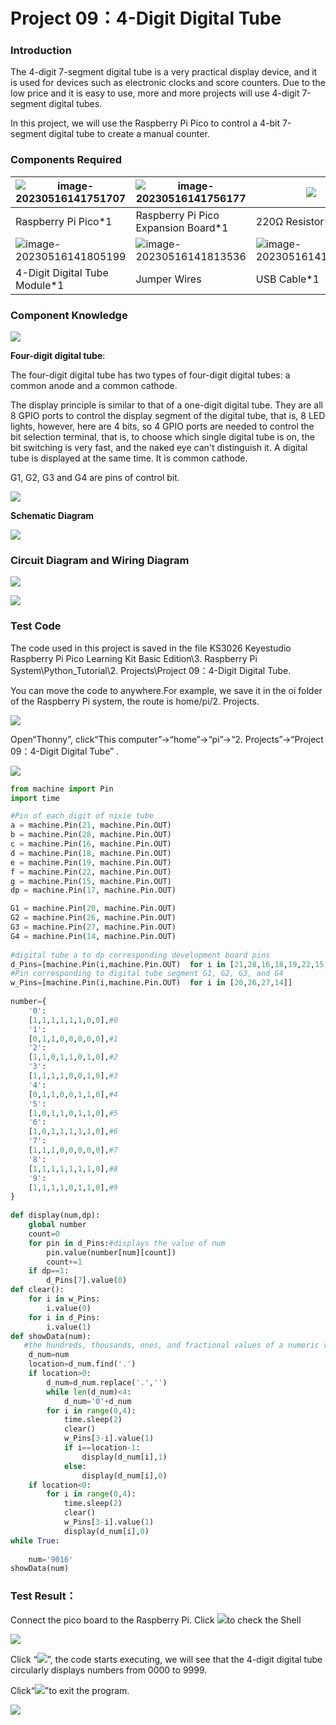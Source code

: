 # Project 09：4-Digit Digital Tube

### **Introduction**

The 4-digit 7-segment digital tube is a very practical display device, and it is used for devices such as electronic clocks and score counters. Due to the low price and it is easy to use, more and more projects will use 4-digit 7-segment digital tubes. 

In this project, we will use the Raspberry Pi Pico to control a 4-bit 7-segment digital tube to create a manual counter.



### **Components Required**

| ![image-20230516141751707](media/image-20230516141751707.png) | ![image-20230516141756177](media/image-20230516141756177.png) |![](media/098a2730d0b0a2a4b2079e0fc87fd38b.png)||
| ------------------------------------------------------- | ------------------------------------ | ---------------------- | ---------------------- |
| Raspberry Pi Pico\*1                                    | Raspberry Pi Pico Expansion Board\*1 | 220Ω Resistor\*8       |                        |
| ![image-20230516141805199](media/image-20230516141805199.png) |![image-20230516141813536](media/image-20230516141813536.png)|![image-20230516141819072](media/image-20230516141819072.png)|![](media/e380dd26e4825be9a768973802a55fe6.png)|
| 4-Digit Digital Tube Module\*1                          | Jumper Wires                         | USB Cable\*1           | Breadboard\*1          |



### **Component Knowledge**

![](media/ce987bf9a2ab398945c98b34d3f8a003.png)

**Four-digit digital tube**: 

The four-digit digital tube has two types of four-digit digital tubes: a common anode and a common cathode. 

The display principle is similar to that of a one-digit digital tube. They are all 8 GPIO ports to control the display segment of the digital tube, that is, 8 LED lights, however, here are 4 bits, so 4 GPIO ports are needed to control the bit selection terminal, that is, to choose which single digital tube is on, the bit switching is very fast, and the naked eye can't distinguish it. A digital tube is displayed at the same time. It is common cathode.

G1, G2, G3 and G4 are pins of control bit.

![](media/37113fa53213973132086c285d67686b.png)

**Schematic Diagram**

![](media/ea75d1b7414bf6f8c187fb32fea9bc83.png)

### **Circuit Diagram and Wiring Diagram**

![](media/4f64b9bf6b74ab49584f69c7465efa73.png)

![](media/6bf1bae6af0324d50a37ab7a0cabee11.png)

### **Test Code**

The code used in this project is saved in the file KS3026 Keyestudio Raspberry Pi Pico Learning Kit Basic Edition\3. Raspberry Pi System\Python_Tutorial\2. Projects\Project 09：4-Digit Digital Tube. 

You can move the code to anywhere.For example, we save it in the oi folder of the Raspberry Pi system, the route is home/pi/2. Projects.

![](media/ae27830403a2f741aa9b725e5324c215.png)

Open“Thonny”, click“This computer”→“home”→“pi”→“2. Projects”→“Project 09：4-Digit Digital Tube” .

![](media/333a7cbe71f2ecabcecf12c0b1d8c95c.png)

```python
from machine import Pin
import time

#Pin of each digit of nixie tube
a = machine.Pin(21, machine.Pin.OUT)
b = machine.Pin(28, machine.Pin.OUT)
c = machine.Pin(16, machine.Pin.OUT)
d = machine.Pin(18, machine.Pin.OUT)
e = machine.Pin(19, machine.Pin.OUT)
f = machine.Pin(22, machine.Pin.OUT)
g = machine.Pin(15, machine.Pin.OUT)
dp = machine.Pin(17, machine.Pin.OUT)

G1 = machine.Pin(20, machine.Pin.OUT)
G2 = machine.Pin(26, machine.Pin.OUT)
G3 = machine.Pin(27, machine.Pin.OUT)
G4 = machine.Pin(14, machine.Pin.OUT)
 
#digital tube a to dp corresponding development board pins
d_Pins=[machine.Pin(i,machine.Pin.OUT)  for i in [21,28,16,18,19,22,15,17]]
#Pin corresponding to digital tube segment G1, G2, G3, and G4
w_Pins=[machine.Pin(i,machine.Pin.OUT)  for i in [20,26,27,14]]
 
number={
    '0':
    [1,1,1,1,1,1,0,0],#0
    '1':
    [0,1,1,0,0,0,0,0],#1
    '2':
    [1,1,0,1,1,0,1,0],#2
    '3':
    [1,1,1,1,0,0,1,0],#3
    '4':
    [0,1,1,0,0,1,1,0],#4
    '5':
    [1,0,1,1,0,1,1,0],#5
    '6':
    [1,0,1,1,1,1,1,0],#6
    '7':
    [1,1,1,0,0,0,0,0],#7
    '8':
    [1,1,1,1,1,1,1,0],#8
    '9':
    [1,1,1,1,0,1,1,0],#9
}
 
def display(num,dp):
    global number
    count=0
    for pin in d_Pins:#displays the value of num 
        pin.value(number[num][count])
        count+=1
    if dp==1:
        d_Pins[7].value(0)
def clear():
    for i in w_Pins:
        i.value(0)
    for i in d_Pins:
        i.value(1)
def showData(num):
   #the hundreds, thousands, ones, and fractional values of a numeric value
    d_num=num
    location=d_num.find('.')
    if location>0:
        d_num=d_num.replace('.','')
        while len(d_num)<4:
            d_num='0'+d_num
        for i in range(0,4):
            time.sleep(2)
            clear()
            w_Pins[3-i].value(1)
            if i==location-1:
                display(d_num[i],1)
            else:
                display(d_num[i],0)
    if location<0:
        for i in range(0,4):
            time.sleep(2)
            clear()
            w_Pins[3-i].value(1)
            display(d_num[i],0)
while True:
 
    num='9016'
showData(num)
```



### **Test Result：**

Connect the pico board to the Raspberry Pi. Click ![](media/32e03e9d4211e9ef97c1d2b18f05c902.png)to check the Shell

![](media/7336ab33350378f16514393ce2f0ed37.png)

Click “![](media/bb4d9305714a178069d277b20e0934b7.png)”, the code starts executing, we will see that the 4-digit digital tube circularly displays numbers from 0000 to 9999. 

Click“![](media/ec00367ea605788eab454cd176b94c7b.png)”to exit the program.

![](media/f0796c7080e70cac96dc4e42b39f0918.png)
